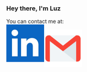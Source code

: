 ### Hey there, I'm Luz

You can contact me at:
<br>
<a href="https://www.linkedin.com/in/luz-alejandra-rodriguez-gutierrez/" target="blank"><img align="left" src="https://github.com/luzaleja/luzaleja/blob/main/li.jpg?raw=true" height="100px" width="100px" /></a>

<a href="mailto:rodriguezg.luzaleja@gmail.com" target="blank"><img align="left" src="https://raw.githubusercontent.com/luzaleja/luzaleja/main/gmailpic.webp" height="100px" width="100px" /></a>

<!--
**luzaleja/luzaleja** is a ✨ _special_ ✨ repository because its `README.md` (this file) appears on your GitHub profile.

Here are some ideas to get you started:

- 🔭 I’m currently working on ...
- 🌱 I’m currently learning ...
- 📫 How to reach me: ...
-->
